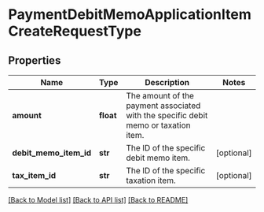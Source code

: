 # PaymentDebitMemoApplicationItemCreateRequestType

## Properties
Name | Type | Description | Notes
------------ | ------------- | ------------- | -------------
**amount** | **float** | The amount of the payment associated with the specific debit memo or taxation item.  | 
**debit_memo_item_id** | **str** | The ID of the specific debit memo item.  | [optional] 
**tax_item_id** | **str** | The ID of the specific taxation item.  | [optional] 

[[Back to Model list]](../README.md#documentation-for-models) [[Back to API list]](../README.md#documentation-for-api-endpoints) [[Back to README]](../README.md)

